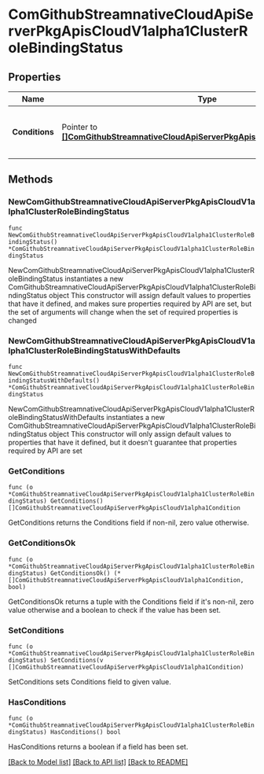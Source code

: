 # ComGithubStreamnativeCloudApiServerPkgApisCloudV1alpha1ClusterRoleBindingStatus

## Properties

Name | Type | Description | Notes
------------ | ------------- | ------------- | -------------
**Conditions** | Pointer to [**[]ComGithubStreamnativeCloudApiServerPkgApisCloudV1alpha1Condition**](ComGithubStreamnativeCloudApiServerPkgApisCloudV1alpha1Condition.md) | Conditions is an array of current observed conditions. | [optional] 

## Methods

### NewComGithubStreamnativeCloudApiServerPkgApisCloudV1alpha1ClusterRoleBindingStatus

`func NewComGithubStreamnativeCloudApiServerPkgApisCloudV1alpha1ClusterRoleBindingStatus() *ComGithubStreamnativeCloudApiServerPkgApisCloudV1alpha1ClusterRoleBindingStatus`

NewComGithubStreamnativeCloudApiServerPkgApisCloudV1alpha1ClusterRoleBindingStatus instantiates a new ComGithubStreamnativeCloudApiServerPkgApisCloudV1alpha1ClusterRoleBindingStatus object
This constructor will assign default values to properties that have it defined,
and makes sure properties required by API are set, but the set of arguments
will change when the set of required properties is changed

### NewComGithubStreamnativeCloudApiServerPkgApisCloudV1alpha1ClusterRoleBindingStatusWithDefaults

`func NewComGithubStreamnativeCloudApiServerPkgApisCloudV1alpha1ClusterRoleBindingStatusWithDefaults() *ComGithubStreamnativeCloudApiServerPkgApisCloudV1alpha1ClusterRoleBindingStatus`

NewComGithubStreamnativeCloudApiServerPkgApisCloudV1alpha1ClusterRoleBindingStatusWithDefaults instantiates a new ComGithubStreamnativeCloudApiServerPkgApisCloudV1alpha1ClusterRoleBindingStatus object
This constructor will only assign default values to properties that have it defined,
but it doesn't guarantee that properties required by API are set

### GetConditions

`func (o *ComGithubStreamnativeCloudApiServerPkgApisCloudV1alpha1ClusterRoleBindingStatus) GetConditions() []ComGithubStreamnativeCloudApiServerPkgApisCloudV1alpha1Condition`

GetConditions returns the Conditions field if non-nil, zero value otherwise.

### GetConditionsOk

`func (o *ComGithubStreamnativeCloudApiServerPkgApisCloudV1alpha1ClusterRoleBindingStatus) GetConditionsOk() (*[]ComGithubStreamnativeCloudApiServerPkgApisCloudV1alpha1Condition, bool)`

GetConditionsOk returns a tuple with the Conditions field if it's non-nil, zero value otherwise
and a boolean to check if the value has been set.

### SetConditions

`func (o *ComGithubStreamnativeCloudApiServerPkgApisCloudV1alpha1ClusterRoleBindingStatus) SetConditions(v []ComGithubStreamnativeCloudApiServerPkgApisCloudV1alpha1Condition)`

SetConditions sets Conditions field to given value.

### HasConditions

`func (o *ComGithubStreamnativeCloudApiServerPkgApisCloudV1alpha1ClusterRoleBindingStatus) HasConditions() bool`

HasConditions returns a boolean if a field has been set.


[[Back to Model list]](../README.md#documentation-for-models) [[Back to API list]](../README.md#documentation-for-api-endpoints) [[Back to README]](../README.md)


